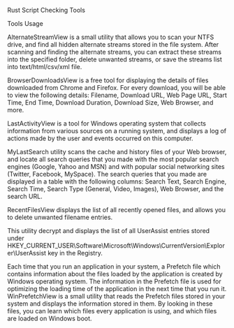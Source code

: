 Rust Script Checking Tools

Tools Usage

AlternateStreamView is a small utility that allows you to scan your NTFS drive, and find all hidden alternate streams stored in the file system. After scanning and finding the alternate streams, you can extract these streams into the specified folder, delete unwanted streams, or save the streams list into text/html/csv/xml file.

BrowserDownloadsView is a free tool for displaying the details of files downloaded from Chrome and Firefox.
For every download, you will be able to view the following details: Filename, Download URL, Web Page URL, Start Time, End Time, Download Duration, Download Size, Web Browser, and more.

LastActivityView is a tool for Windows operating system that collects information from various sources on a running system, and displays a log of actions made by the user and events occurred on this computer. 

MyLastSearch utility scans the cache and history files of your Web browser, and locate all search queries that you made with the most popular search engines (Google, Yahoo and MSN) and with popular social networking sites (Twitter, Facebook, MySpace). The search queries that you made are displayed in a table with the following columns: Search Text, Search Engine, Search Time, Search Type (General, Video, Images), Web Browser, and the search URL.

RecentFilesView displays the list of all recently opened files, and allows you to delete unwanted filename entries. 

This utility decrypt and displays the list of all UserAssist entries stored under HKEY_CURRENT_USER\Software\Microsoft\Windows\CurrentVersion\Explorer\UserAssist key in the Registry.

Each time that you run an application in your system, a Prefetch file which contains information about the files loaded by the application is created by Windows operating system. The information in the Prefetch file is used for optimizing the loading time of the application in the next time that you run it.
WinPrefetchView is a small utility that reads the Prefetch files stored in your system and displays the information stored in them. By looking in these files, you can learn which files every application is using, and which files are loaded on Windows boot.
